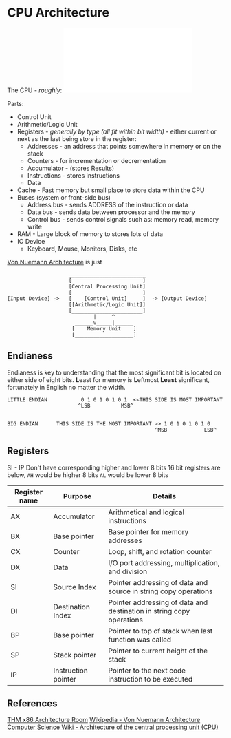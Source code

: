 # CPU Architecture

The CPU - *roughly*:
![](computerArchitecture.excalidraw.md)

Parts:
- Control Unit
- Arithmetic/Logic Unit
- Registers - *generally by type (all fit within bit width)* - either current or next as the last being store in the register:
	- Addresses - an address that points somewhere in memory or on the stack
	- Counters - for incrementation or decrementation 
	- Accumulator - (stores Results)
	- Instructions - stores instructions
	- Data 
- Cache - Fast memory but small place to store data within the CPU
- Buses (system or front-side bus)
	- Address bus -  sends ADDRESS of the instruction or data
	- Data bus - sends data between processor and the memory
	- Control bus - sends control signals such as: memory read, memory write
- RAM - Large block of memory to stores lots of data
- IO Device 
	- Keyboard, Mouse, Monitors, Disks, etc

[Von Nuemann Architecture](https://en.wikipedia.org/wiki/Von_Neumann_architecture) is just
```goat
					_________________________	
					[                       ]	
					[Central Processing Unit]
					[                       ]						
[Input Device] ->   [    [Control Unit]     ]  -> [Output Device]
					[[Arithmetic/Logic Unit]]
					[_______________________]
							|     ^
					  ______v_____|______
					 [    Memory Unit    ]
					 [___________________]
```


## Endianess

Endianess is key to understanding that the most significant bit is located on either side of eight bits. **L**east for memory is **L**eftmost  **Least** significant, fortunately in English no matter the width.
```goat
LITTLE ENDIAN           0 1 0 1 0 1 0 1  <<THIS SIDE IS MOST IMPORTANT
                       ^LSB          MSB^    


BIG ENDIAN      THIS SIDE IS THE MOST IMPORTANT >> 1 0 1 0 1 0 1 0
                                                ^MSB            LSB^
```

## Registers

SI - IP Don't have corresponding higher and lower 8 bits
16 bit registers are below, `AH` would be higher 8 bits `AL` would be lower 8 bits

Register name | Purpose | Details
--- | --- | ---
AX | Accumulator | Arithmetical and logical instructions
BX | Base pointer | Base pointer for memory addresses
CX | Counter | Loop, shift, and rotation counter
DX | Data | I/O port addressing, multiplication, and division
SI | Source Index | Pointer addressing of data and source in string copy operations
DI | Destination Index | Pointer addressing of data and destination in string copy operations
BP | Base pointer | Pointer to top of stack when last function was called
SP | Stack pointer | Pointer to current height of the stack
IP | Instruction pointer | Pointer to the next code instruction to be executed


## References

[THM x86 Architecture Room](https://tryhackme.com/room/x8664arch)
[Wikipedia - Von Nuemann Architecture](https://en.wikipedia.org/wiki/Von_Neumann_architecture) 
[Computer Science Wiki - Architecture of the central processing unit (CPU)](https://computersciencewiki.org/index.php/Architecture_of_the_central_processing_unit_(CPU))


